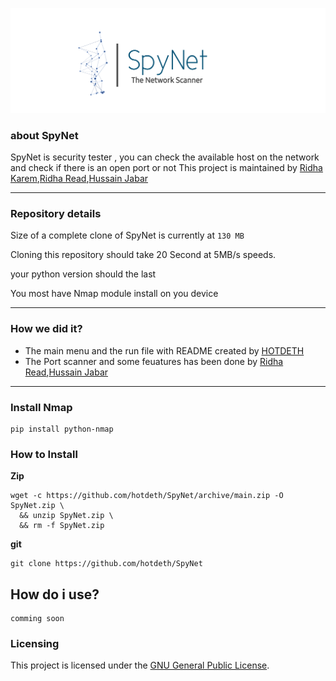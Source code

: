 ![spynet.png](spynet.png "spynet.png")

### about SpyNet
SpyNet is security tester , you can check the available host on the network and check if there is an open port or not 
This project is maintained by [Ridha Karem](github.com/hotdeth),[Ridha Read](github.com/RidhaAlasadi),[Hussain Jabar](github.com/AAGHH)

- - -

<!--- details anchor -->
### Repository details

Size of a complete clone of SpyNet is currently at `130 MB`

Cloning this repository should take  20 Second at 5MB/s speeds.

your python version should the last 

You most have Nmap module install on you device

<!--- details anchor -->
- - -
### How we did it?
* The main menu and the run file with README created by [HOTDETH](github.com/hotdeth)
* The Port scanner and some feuatures has been done by [Ridha Read](github.com/RidhaAlasadi),[Hussain Jabar](github.com/AAGHH)
- - - 

### Install Nmap
```
pip install python-nmap
```
### How to Install
**Zip**

```
wget -c https://github.com/hotdeth/SpyNet/archive/main.zip -O SpyNet.zip \
  && unzip SpyNet.zip \
  && rm -f SpyNet.zip
```

**git**
```
git clone https://github.com/hotdeth/SpyNet

```

## How do i use?
```
comming soon

```
 
### Licensing

This project is licensed under the [GNU General Public License](LICENSE).



